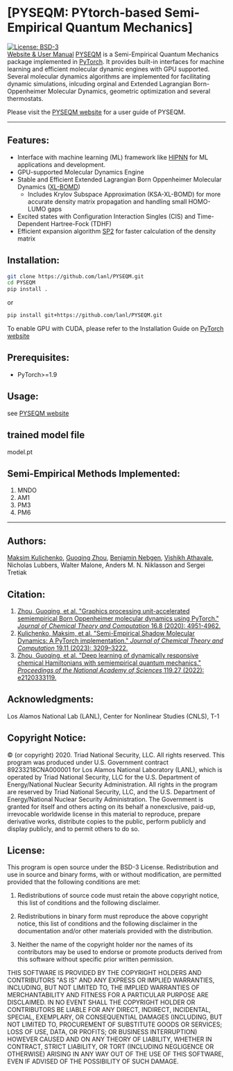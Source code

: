 # [PYSEQM: PYtorch-based Semi-Empirical Quantum Mechanics]
[![License: BSD-3](https://img.shields.io/badge/License-BSD%203--Clause-blue.svg)](LICENSE)  
[Website & User Manual](https://lanl.github.io/PYSEQM/)
[PYSEQM](https://lanl.github.io/PYSEQM/) is a Semi-Empirical Quantum Mechanics package implemented in [PyTorch](http://pytorch.org). It provides built-in interfaces for machine learning and efficient molecular dynamic engines with GPU supported. Several molecular dynamics algorithms are implemented for facilitating dynamic simulations, inlcuding orginal and Extended Lagrangian Born-Oppenheimer Molecular Dynamics, geometric optimization and  several thermostats. 

Please visit the [PYSEQM website](https://lanl.github.io/PYSEQM/) for a user guide of PYSEQM.

<hr/>

## Features:

* Interface with machine learning (ML) framework like [HIPNN](https://aip.scitation.org/doi/abs/10.1063/1.5011181) for ML applications and development.
* GPU-supported Molecular Dynamics Engine
* Stable and Efficient Extended Lagrangian Born Oppenheimer Molecular Dynamics ([XL-BOMD](https://aip.scitation.org/doi/full/10.1063/1.3148075))
  * Includes Krylov Subspace Approximation (KSA-XL-BOMD) for more accurate density matrix propagation and handling small HOMO-LUMO gaps
* Excited states with Configuration Interaction Singles (CIS) and Time-Dependent Hartree-Fock (TDHF)
* Efficient expansion algorithm [SP2](https://journals.aps.org/prb/abstract/10.1103/PhysRevB.66.155115) for faster calculation of the density matrix


## Installation:

```bash
git clone https://github.com/lanl/PYSEQM.git
cd PYSEQM
pip install .
```
or
```bash
pip install git+https://github.com/lanl/PYSEQM.git
```

To enable GPU with CUDA, please refer to the Installation Guide on [PyTorch website](https://pytorch.org/)

## Prerequisites:
* PyTorch>=1.9

## Usage:
see [PYSEQM website](https://lanl.github.io/PYSEQM/)

## trained model file
model.pt

## Semi-Empirical Methods Implemented:
1. MNDO
2. AM1
3. PM3
4. PM6

<hr/>

## Authors:

[Maksim Kulichenko](mailto:maxim@lanl.gov), [Guoqing Zhou](mailto:guoqingz@usc.edu), [Benjamin Nebgen](mailto:bnebgen@lanl.gov), [Vishikh Athavale](mailto:vishikh@lanl.gov), Nicholas Lubbers, Walter Malone, Anders M. N. Niklasson and Sergei Tretiak

## Citation:
1. [Zhou, Guoqing, et al. "Graphics processing unit-accelerated semiempirical Born Oppenheimer molecular dynamics using PyTorch." *Journal of Chemical Theory and Computation* 16.8 (2020): 4951-4962.](https://pubs.acs.org/doi/full/10.1021/acs.jctc.0c00243)
2. [Kulichenko, Maksim, et al. "Semi-Empirical Shadow Molecular Dynamics: A PyTorch implementation." *Journal of Chemical Theory and Computation* 19.11 (2023): 3209–3222.](https://pubs.acs.org/doi/full/10.1021/acs.jctc.3c00234)
3. [Zhou, Guoqing, et al. "Deep learning of dynamically responsive chemical Hamiltonians with semiempirical quantum mechanics." *Proceedings of the National Academy of Sciences* 119.27 (2022): e2120333119.](https://www.pnas.org/doi/10.1073/pnas.2120333119)

## Acknowledgments:
Los Alamos National Lab (LANL), Center for Nonlinear Studies (CNLS), T-1

## Copyright Notice:

© (or copyright) 2020. Triad National Security, LLC. All rights reserved.
This program was produced under U.S. Government contract 89233218CNA000001 for Los Alamos
National Laboratory (LANL), which is operated by Triad National Security, LLC for the U.S.
Department of Energy/National Nuclear Security Administration. All rights in the program are
reserved by Triad National Security, LLC, and the U.S. Department of Energy/National Nuclear
Security Administration. The Government is granted for itself and others acting on its behalf a
nonexclusive, paid-up, irrevocable worldwide license in this material to reproduce, prepare
derivative works, distribute copies to the public, perform publicly and display publicly, and to permit
others to do so.

## License:

This program is open source under the BSD-3 License.
Redistribution and use in source and binary forms, with or without
modification, are permitted provided that the following conditions are met:

1. Redistributions of source code must retain the above copyright notice, this
   list of conditions and the following disclaimer.

2. Redistributions in binary form must reproduce the above copyright notice,
   this list of conditions and the following disclaimer in the documentation
   and/or other materials provided with the distribution.

3. Neither the name of the copyright holder nor the names of its
   contributors may be used to endorse or promote products derived from
   this software without specific prior written permission.

THIS SOFTWARE IS PROVIDED BY THE COPYRIGHT HOLDERS AND CONTRIBUTORS "AS IS"
AND ANY EXPRESS OR IMPLIED WARRANTIES, INCLUDING, BUT NOT LIMITED TO, THE
IMPLIED WARRANTIES OF MERCHANTABILITY AND FITNESS FOR A PARTICULAR PURPOSE ARE
DISCLAIMED. IN NO EVENT SHALL THE COPYRIGHT HOLDER OR CONTRIBUTORS BE LIABLE
FOR ANY DIRECT, INDIRECT, INCIDENTAL, SPECIAL, EXEMPLARY, OR CONSEQUENTIAL
DAMAGES (INCLUDING, BUT NOT LIMITED TO, PROCUREMENT OF SUBSTITUTE GOODS OR
SERVICES; LOSS OF USE, DATA, OR PROFITS; OR BUSINESS INTERRUPTION) HOWEVER
CAUSED AND ON ANY THEORY OF LIABILITY, WHETHER IN CONTRACT, STRICT LIABILITY,
OR TORT (INCLUDING NEGLIGENCE OR OTHERWISE) ARISING IN ANY WAY OUT OF THE USE
OF THIS SOFTWARE, EVEN IF ADVISED OF THE POSSIBILITY OF SUCH DAMAGE.
